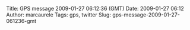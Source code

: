 Title: GPS message 2009-01-27 06:12:36 (GMT)
Date: 2009-01-27 06:12
Author: marcaurele
Tags: gps, twitter
Slug: gps-message-2009-01-27-061236-gmt

<div id="gmap_20090126_221236" class="gmap"></div><script type="text/javascript">var gmap_20090126_221236={latitude:-41.7746,longitude:171.456,date:"2009-01-27 06:12:36 GMT",message:"Just done with my 2nd kite session of the day and this time I had to use my 9m2, a rocket kite to fly fly fly :-)"};</script><script type="text/javascript" src="http://maps.google.com/maps?file=api&v=2&key=ABQIAAAAQAIOvERX26PIpIrh8sl_gRTtWEQBmOtJcMt1yzdnv7RWxqz1XxS_KYfmkM8Ye2Ypnzn4_F4H1HTKLQ"></script><script type="text/javascript" src="/sites/shakeyourlife.com/themes/syl_1_0/js/syl_googlemaps.js"></script></div>
